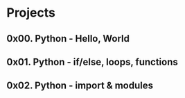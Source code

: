 # Projects

## 0x00. Python - Hello, World

## 0x01. Python - if/else, loops, functions

## 0x02. Python - import & modules
